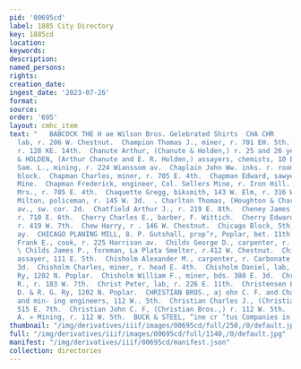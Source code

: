 ```yaml
---
pid: '00695cd'
label: 1885 City Directory
key: 1885cd
location: 
keywords: 
description: 
named_persons: 
rights: 
creation_date: 
ingest_date: '2023-07-26'
format: 
source: 
order: '695'
layout: cmhc_item
text: "   BABCOCK THE H ae Wilson Bros. Gelebrated Shirts  CHA CHR     Champe B. W.,
  lab, r. 206 W. Chestnut.  Champion Thomas J., miner, r. 701 EH. 5th.  Champlin —,
  r. 128 KE. 14th.  Chanute Arthur, (Chanute & Holden,) r. 25 and 26 yey. blk.  CHANUTE
  & HOLDEN, (Arthur Chanute and E. R. Holden,) assayers, chemists, 10 E. 5th. Chapin
  Sam. L., mining, r. 224 Wianssom av.  Chaplain John Ww. inks. r. room 5 Keystone
  block.  Chapman Charles, miner, r. 705 E. 4th.  Chapman Edward, sawyer, Silver Cord
  Mine.  Chapman Frederick, engineer, Col. Sellers Mine, r. Iron Hill.  Chapman Mary
  Mrs., r. 705 E. 4th.  Chaquette Gregg, biksmith, 143 W. Elm, r. 316 W. 4th.  Charles
  Milton, policeman, r. 145 W. 3d.  . Charlton Thomas, (Houghton & Charlton,) r. Harrison
  av., sw. cor. 2d.  Chatfield Arthur J., r. 219 E. 8th.  Cheney James T., miner,
  r. 710 E. 6th.  Cherry Charles E., barber, F. Wittich.  Cherry Edward P., mining,
  r. 419 W. 7th.  Chew Harry, r . 146 W. Chestnut.  Chicago Block, 5th, ne. cor. Harrison
  ay.  CHICAGO PLANING MILL, 8. P. Gutshall, prop’r, Poplar, bet. 11th and 12th.  Chilcott
  Frank E., cook, r. 225 Harrison av.  Childs George D., carpenter, r. 1012 N. Alder.
  \ Childs James P., foreman, La Plata Smelter, r.412 W. Chestnut.  Chinn John J.,
  assayer, 111 E. 5th.  Chisholm Alexander M., carpenter, r. Carbonate Hill, head
  3d.  Chisholm Charles, miner, r. head E. 4th.  Chisholm Daniel, lab, D. & R. G.
  Ry, 1202 N. Poplar.  Chisholm William F., miner, bds. 308 E. 3d.  Chrisman Joseph
  R., r. 183 W. 7th.  Christ Peter, lab, r. 226 E. 11th.  Christensen Louis, lab,
  D. & R. G. Ry, 1202 N. Poplar.  CHRISTIAN BROS., aj ohn C. F. and Charles J.,) civil
  and min- ing engineers, 112 W.. 5th.  Christian Charles J., (Christian Bros.,) r.
  515 E. 7th.  Christian John C. F, (Christian Bros.,) r. 112 W. 5th.  Christian William
  A. » Mining, r. 112 W. 5th.  BUCK & STEEL, “ine cr ‘tus Companies in Leadville "
thumbnail: "/img/derivatives/iiif/images/00695cd/full/250,/0/default.jpg"
full: "/img/derivatives/iiif/images/00695cd/full/1140,/0/default.jpg"
manifest: "/img/derivatives/iiif/00695cd/manifest.json"
collection: directories
---
```

